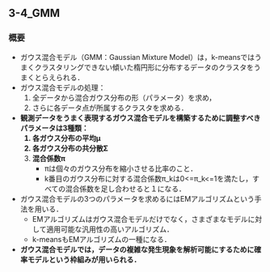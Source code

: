 ## 3-4_GMM

### 概要
- ガウス混合モデル（GMM：Gaussian Mixture Model）は，k-meansではうまくクラスタリングできない傾いた楕円形に分布するデータのクラスタをうまくとらえられる．
- ガウス混合モデルの処理：
   1. 全データから混合ガウス分布の形（パラメータ）を求め，
   2. さらに各データ点が所属するクラスタを求める．
- <b>観測データをうまく表現するガウス混合モデルを構築するために調整すべきパラメータは3種類：
   1. 各ガウス分布の平均μ
   2. 各ガウス分布の共分散Σ
   3. 混合係数π</b>
      - πは個々のガウス分布を縮小させる比率のこと．
      - k番目のガウス分布に対する混合係数π_kは0<=π_k<=1を満たし，すべての混合係数を足し合わせると１になる．
- ガウス混合モデルの3つのパラメータを求めるにはEMアルゴリズムという手法を用いる．
   - EMアルゴリズムはガウス混合モデルだけでなく，さまざまなモデルに対して適用可能な汎用性の高いアルゴリズム．
   - k-meansもEMアルゴリズムの一種になる．
- <b>ガウス混合モデルでは，データの複雑な発生現象を解析可能にするために確率モデルという枠組みが用いられる．</b>